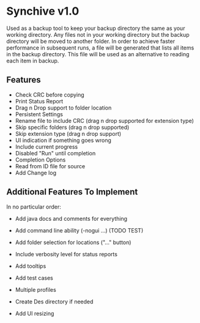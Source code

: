 # Synchive v1.0
Used as a backup tool to keep your backup directory the same as your working directory.
Any files not in your working directory but the backup directory will be moved to another folder.
In order to achieve faster performance in subsequent runs, a file will be generated that lists all
items in the backup directory. This file will be used as an alternative to reading each item in backup. 

## Features
- Check CRC before copying
- Print Status Report
- Drag n Drop support to folder location
- Persistent Settings
- Rename file to include CRC (drag n drop supported for extension type)
- Skip specific folders (drag n drop supported)
- Skip extension type (drag n drop support)
- UI indication if something goes wrong
- Include current progress
- Disabled "Run" until completion
- Completion Options
- Read from ID file for source
- Add Change log

## Additional Features To Implement
In no particular order:
- Add java docs and comments for everything
- Add command line ability (-nogui ...) (TODO TEST)

- Add folder selection for locations ("..." button)
- Include verbosity level for status reports
- Add tooltips
- Add test cases 
- Multiple profiles
- Create Des directory if needed
- Add UI resizing 





